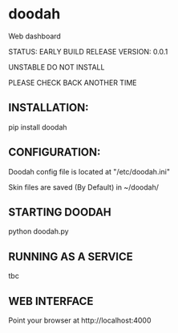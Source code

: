 # doodah
Web dashboard

STATUS: EARLY BUILD RELEASE
VERSION: 0.0.1

UNSTABLE DO NOT INSTALL

PLEASE CHECK BACK ANOTHER TIME

INSTALLATION:
------------
pip install doodah

CONFIGURATION:
-------------
Doodah config file is located at "/etc/doodah.ini"

Skin files are saved (By Default) in ~/doodah/

STARTING DOODAH
-------------
python doodah.py

RUNNING AS A SERVICE
--------------------
tbc

WEB INTERFACE
-------------
Point your browser at http://localhost:4000

